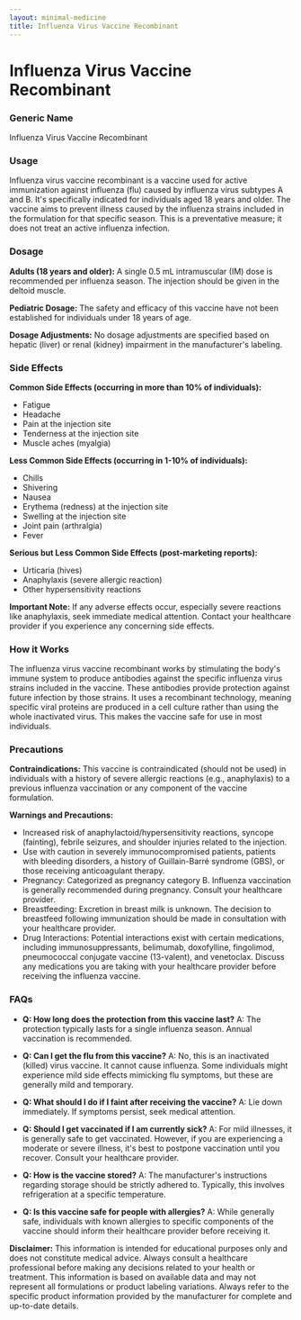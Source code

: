 ```yaml
---
layout: minimal-medicine
title: Influenza Virus Vaccine Recombinant
---
```


# Influenza Virus Vaccine Recombinant
### Generic Name
Influenza Virus Vaccine Recombinant

### Usage
Influenza virus vaccine recombinant is a vaccine used for active immunization against influenza (flu) caused by influenza virus subtypes A and B.  It's specifically indicated for individuals aged 18 years and older.  The vaccine aims to prevent illness caused by the influenza strains included in the formulation for that specific season.  This is a preventative measure; it does not treat an active influenza infection.

### Dosage
**Adults (18 years and older):**  A single 0.5 mL intramuscular (IM) dose is recommended per influenza season.  The injection should be given in the deltoid muscle.

**Pediatric Dosage:**  The safety and efficacy of this vaccine have not been established for individuals under 18 years of age.

**Dosage Adjustments:** No dosage adjustments are specified based on hepatic (liver) or renal (kidney) impairment in the manufacturer's labeling.

### Side Effects
**Common Side Effects (occurring in more than 10% of individuals):**

* Fatigue
* Headache
* Pain at the injection site
* Tenderness at the injection site
* Muscle aches (myalgia)

**Less Common Side Effects (occurring in 1-10% of individuals):**

* Chills
* Shivering
* Nausea
* Erythema (redness) at the injection site
* Swelling at the injection site
* Joint pain (arthralgia)
* Fever


**Serious but Less Common Side Effects (post-marketing reports):**

* Urticaria (hives)
* Anaphylaxis (severe allergic reaction)
* Other hypersensitivity reactions

**Important Note:**  If any adverse effects occur, especially severe reactions like anaphylaxis, seek immediate medical attention.  Contact your healthcare provider if you experience any concerning side effects.


### How it Works
The influenza virus vaccine recombinant works by stimulating the body's immune system to produce antibodies against the specific influenza virus strains included in the vaccine.  These antibodies provide protection against future infection by those strains.  It uses a recombinant technology, meaning specific viral proteins are produced in a cell culture rather than using the whole inactivated virus. This makes the vaccine safe for use in most individuals.

### Precautions
**Contraindications:** This vaccine is contraindicated (should not be used) in individuals with a history of severe allergic reactions (e.g., anaphylaxis) to a previous influenza vaccination or any component of the vaccine formulation.

**Warnings and Precautions:**

* Increased risk of anaphylactoid/hypersensitivity reactions, syncope (fainting), febrile seizures, and shoulder injuries related to the injection.
* Use with caution in severely immunocompromised patients, patients with bleeding disorders, a history of Guillain-Barré syndrome (GBS), or those receiving anticoagulant therapy.
* Pregnancy:  Categorized as pregnancy category B.  Influenza vaccination is generally recommended during pregnancy.  Consult your healthcare provider.
* Breastfeeding:  Excretion in breast milk is unknown. The decision to breastfeed following immunization should be made in consultation with your healthcare provider.
* Drug Interactions:  Potential interactions exist with certain medications, including immunosuppressants, belimumab, doxofylline, fingolimod, pneumococcal conjugate vaccine (13-valent), and venetoclax.  Discuss any medications you are taking with your healthcare provider before receiving the influenza vaccine.

### FAQs

* **Q: How long does the protection from this vaccine last?** A: The protection typically lasts for a single influenza season.  Annual vaccination is recommended.

* **Q: Can I get the flu from this vaccine?** A: No, this is an inactivated (killed) virus vaccine. It cannot cause influenza. Some individuals might experience mild side effects mimicking flu symptoms, but these are generally mild and temporary.

* **Q: What should I do if I faint after receiving the vaccine?** A: Lie down immediately. If symptoms persist, seek medical attention.

* **Q: Should I get vaccinated if I am currently sick?** A: For mild illnesses, it is generally safe to get vaccinated.  However, if you are experiencing a moderate or severe illness, it's best to postpone vaccination until you recover.  Consult your healthcare provider.

* **Q: How is the vaccine stored?** A:  The manufacturer's instructions regarding storage should be strictly adhered to.  Typically, this involves refrigeration at a specific temperature.

* **Q:  Is this vaccine safe for people with allergies?** A: While generally safe, individuals with known allergies to specific components of the vaccine should inform their healthcare provider before receiving it.


**Disclaimer:** This information is intended for educational purposes only and does not constitute medical advice. Always consult a healthcare professional before making any decisions related to your health or treatment.  This information is based on available data and may not represent all formulations or product labeling variations.  Always refer to the specific product information provided by the manufacturer for complete and up-to-date details.
